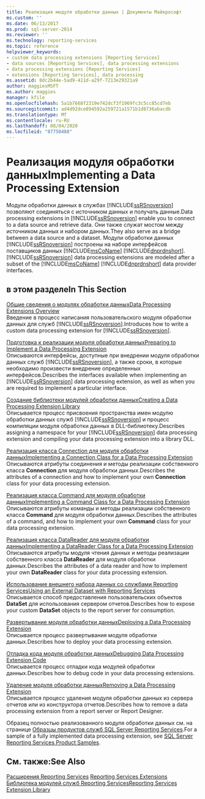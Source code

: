 ```yaml
---
title: Реализация модуля обработки данных | Документы Майкрософт
ms.custom: ''
ms.date: 06/13/2017
ms.prod: sql-server-2014
ms.reviewer: ''
ms.technology: reporting-services
ms.topic: reference
helpviewer_keywords:
- custom data processing extensions [Reporting Services]
- data sources [Reporting Services], data processing extensions
- data processing extensions [Reporting Services]
- extensions [Reporting Services], data processing
ms.assetid: 8dc2b44e-5ad9-411d-a29f-7213e29321a9
author: maggiesMSFT
ms.author: maggies
manager: kfile
ms.openlocfilehash: 5a1b7668f2319e742dcf3f1969fc3c5cc85cd7eb
ms.sourcegitcommit: ad4d92dce894592a259721a1571b1d8736abacdb
ms.translationtype: MT
ms.contentlocale: ru-RU
ms.lasthandoff: 08/04/2020
ms.locfileid: "87750488"
---
```

# <a name="implementing-a-data-processing-extension"></a><span data-ttu-id="8867c-102">Реализация модуля обработки данных</span><span class="sxs-lookup"><span data-stu-id="8867c-102">Implementing a Data Processing Extension</span></span>
  <span data-ttu-id="8867c-103">Модули обработки данных в службах [!INCLUDE[ssRSnoversion](../../../includes/ssrsnoversion-md.md)] позволяют соединяться с источником данных и получать данные.</span><span class="sxs-lookup"><span data-stu-id="8867c-103">Data processing extensions in [!INCLUDE[ssRSnoversion](../../../includes/ssrsnoversion-md.md)] enable you to connect to a data source and retrieve data.</span></span> <span data-ttu-id="8867c-104">Они также служат мостом между источником данных и набором данных.</span><span class="sxs-lookup"><span data-stu-id="8867c-104">They also serve as a bridge between a data source and a dataset.</span></span> <span data-ttu-id="8867c-105">Модули обработки данных [!INCLUDE[ssRSnoversion](../../../includes/ssrsnoversion-md.md)] построены на наборе интерфейсов поставщиков данных [!INCLUDE[msCoName](../../../includes/msconame-md.md)] [!INCLUDE[dnprdnshort](../../../includes/dnprdnshort-md.md)].</span><span class="sxs-lookup"><span data-stu-id="8867c-105">[!INCLUDE[ssRSnoversion](../../../includes/ssrsnoversion-md.md)] data processing extensions are modeled after a subset of the [!INCLUDE[msCoName](../../../includes/msconame-md.md)] [!INCLUDE[dnprdnshort](../../../includes/dnprdnshort-md.md)] data provider interfaces.</span></span>  
  
## <a name="in-this-section"></a><span data-ttu-id="8867c-106">в этом разделе</span><span class="sxs-lookup"><span data-stu-id="8867c-106">In This Section</span></span>  
 [<span data-ttu-id="8867c-107">Общие сведения о модулях обработки данных</span><span class="sxs-lookup"><span data-stu-id="8867c-107">Data Processing Extensions Overview</span></span>](data-processing-extensions-overview.md)  
 <span data-ttu-id="8867c-108">Введение в процесс написания пользовательского модуля обработки данных для служб [!INCLUDE[ssRSnoversion](../../../includes/ssrsnoversion-md.md)].</span><span class="sxs-lookup"><span data-stu-id="8867c-108">Introduces how to write a custom data processing extension for [!INCLUDE[ssRSnoversion](../../../includes/ssrsnoversion-md.md)].</span></span>  
  
 [<span data-ttu-id="8867c-109">Подготовка к реализации модуля обработки данных</span><span class="sxs-lookup"><span data-stu-id="8867c-109">Preparing to Implement a Data Processing Extension</span></span>](preparing-to-implement-a-data-processing-extension.md)  
 <span data-ttu-id="8867c-110">Описываются интерфейсы, доступные при внедрении модуля обработки данных служб [!INCLUDE[ssRSnoversion](../../../includes/ssrsnoversion-md.md)], а также сроки, в которые необходимо произвести внедрение определенных интерфейсов.</span><span class="sxs-lookup"><span data-stu-id="8867c-110">Describes the interfaces available when implementing an [!INCLUDE[ssRSnoversion](../../../includes/ssrsnoversion-md.md)] data processing extension, as well as when you are required to implement a particular interface.</span></span>  
  
 [<span data-ttu-id="8867c-111">Создание библиотеки модулей обработки данных</span><span class="sxs-lookup"><span data-stu-id="8867c-111">Creating a Data Processing Extension Library</span></span>](creating-a-data-processing-extension-library.md)  
 <span data-ttu-id="8867c-112">Описывается процесс присвоения пространства имен модулю обработки данных служб [!INCLUDE[ssRSnoversion](../../../includes/ssrsnoversion-md.md)] и процесс компиляции модуля обработки данных в DLL-библиотеку.</span><span class="sxs-lookup"><span data-stu-id="8867c-112">Describes assigning a namespace for your [!INCLUDE[ssRSnoversion](../../../includes/ssrsnoversion-md.md)] data processing extension and compiling your data processing extension into a library DLL.</span></span>  
  
 [<span data-ttu-id="8867c-113">Реализация класса Connection для модуля обработки данных</span><span class="sxs-lookup"><span data-stu-id="8867c-113">Implementing a Connection Class for a Data Processing Extension</span></span>](implementing-a-connection-class-for-a-data-processing-extension.md)  
 <span data-ttu-id="8867c-114">Описываются атрибуты соединения и методы реализации собственного класса **Connection** для модуля обработки данных.</span><span class="sxs-lookup"><span data-stu-id="8867c-114">Describes the attributes of a connection and how to implement your own **Connection** class for your data processing extension.</span></span>  
  
 [<span data-ttu-id="8867c-115">Реализация класса Command для модуля обработки данных</span><span class="sxs-lookup"><span data-stu-id="8867c-115">Implementing a Command Class for a Data Processing Extension</span></span>](implementing-a-command-class-for-a-data-processing-extension.md)  
 <span data-ttu-id="8867c-116">Описываются атрибуты команды и методы реализации собственного класса **Command** для модуля обработки данных.</span><span class="sxs-lookup"><span data-stu-id="8867c-116">Describes the attributes of a command, and how to implement your own **Command** class for your data processing extension.</span></span>  
  
 [<span data-ttu-id="8867c-117">Реализация класса DataReader для модуля обработки данных</span><span class="sxs-lookup"><span data-stu-id="8867c-117">Implementing a DataReader Class for a Data Processing Extension</span></span>](implementing-a-datareader-class-for-a-data-processing-extension.md)  
 <span data-ttu-id="8867c-118">Описываются атрибуты модуля чтения данных и методы реализации собственного класса **DataReader** для модуля обработки данных.</span><span class="sxs-lookup"><span data-stu-id="8867c-118">Describes the attributes of a data reader and how to implement your own **DataReader** class for your data processing extension.</span></span>  
  
 [<span data-ttu-id="8867c-119">Использование внешнего набора данных со службами Reporting Services</span><span class="sxs-lookup"><span data-stu-id="8867c-119">Using an External Dataset with Reporting Services</span></span>](using-an-external-dataset-with-reporting-services.md)  
 <span data-ttu-id="8867c-120">Описывается способ предоставления пользовательских объектов **DataSet** для использования сервером отчетов.</span><span class="sxs-lookup"><span data-stu-id="8867c-120">Describes how to expose your custom **DataSet** objects to the report server for consumption.</span></span>  
  
 [<span data-ttu-id="8867c-121">Развертывание модуля обработки данных</span><span class="sxs-lookup"><span data-stu-id="8867c-121">Deploying a Data Processing Extension</span></span>](deploying-a-data-processing-extension.md)  
 <span data-ttu-id="8867c-122">Описывается процесс развертывания модуля обработки данных.</span><span class="sxs-lookup"><span data-stu-id="8867c-122">Describes how to deploy your data processing extension.</span></span>  
  
 [<span data-ttu-id="8867c-123">Отладка кода модуля обработки данных</span><span class="sxs-lookup"><span data-stu-id="8867c-123">Debugging Data Processing Extension Code</span></span>](debugging-data-processing-extension-code.md)  
 <span data-ttu-id="8867c-124">Описывается процесс отладки кода модулей обработки данных.</span><span class="sxs-lookup"><span data-stu-id="8867c-124">Describes how to debug code in your data processing extensions.</span></span>  
  
 [<span data-ttu-id="8867c-125">Удаление модуля обработки данных</span><span class="sxs-lookup"><span data-stu-id="8867c-125">Removing a Data Processing Extension</span></span>](removing-a-data-processing-extension.md)  
 <span data-ttu-id="8867c-126">Описывается процесс удаления модуля обработки данных из сервера отчетов или из конструктора отчетов.</span><span class="sxs-lookup"><span data-stu-id="8867c-126">Describes how to remove a data processing extension from a report server or Report Designer.</span></span>  
  
 <span data-ttu-id="8867c-127">Образец полностью реализованного модуля обработки данных см. на странице [Образцы продуктов служб SQL Server Reporting Services](https://go.microsoft.com/fwlink/?LinkId=177889).</span><span class="sxs-lookup"><span data-stu-id="8867c-127">For a sample of a fully implemented data processing extension, see [SQL Server Reporting Services Product Samples](https://go.microsoft.com/fwlink/?LinkId=177889).</span></span>  
  
## <a name="see-also"></a><span data-ttu-id="8867c-128">См. также:</span><span class="sxs-lookup"><span data-stu-id="8867c-128">See Also</span></span>  
 <span data-ttu-id="8867c-129">[Расширения Reporting Services](../reporting-services-extensions.md) </span><span class="sxs-lookup"><span data-stu-id="8867c-129">[Reporting Services Extensions](../reporting-services-extensions.md) </span></span>  
 [<span data-ttu-id="8867c-130">Библиотека модулей служб Reporting Services</span><span class="sxs-lookup"><span data-stu-id="8867c-130">Reporting Services Extension Library</span></span>](../reporting-services-extension-library.md)  
  
  
